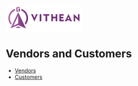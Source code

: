 <img align="center" width="200" style="margin:auto; width: 200px;" title="logo" src="../assets/images/logo.png"><br/>

# Vendors and Customers
  - [Vendors](data/vendors.md)
  - [Customers](data/customers.md)